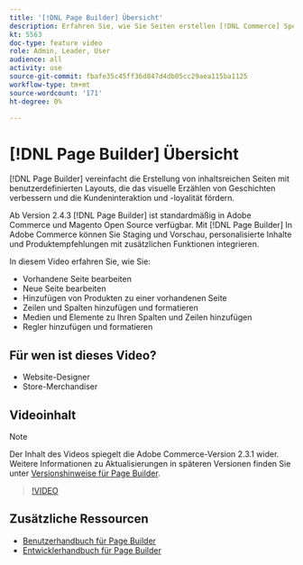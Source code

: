 ```yaml
---
title: '[!DNL Page Builder] Übersicht'
description: Erfahren Sie, wie Sie Seiten erstellen [!DNL Commerce] Speichern von Seiten in Admin mithilfe von [!DNL Page Builder].
kt: 5563
doc-type: feature video
role: Admin, Leader, User
audience: all
activity: use
source-git-commit: fbafe35c45ff36d847d4db05cc29aea115ba1125
workflow-type: tm+mt
source-wordcount: '171'
ht-degree: 0%

---
```



# [!DNL Page Builder] Übersicht

[!DNL Page Builder] vereinfacht die Erstellung von inhaltsreichen Seiten mit benutzerdefinierten Layouts, die das visuelle Erzählen von Geschichten verbessern und die Kundeninteraktion und -loyalität fördern.

Ab Version 2.4.3 [!DNL Page Builder] ist standardmäßig in Adobe Commerce und Magento Open Source verfügbar. Mit [!DNL Page Builder] In Adobe Commerce können Sie Staging und Vorschau, personalisierte Inhalte und Produktempfehlungen mit zusätzlichen Funktionen integrieren.

In diesem Video erfahren Sie, wie Sie:

- Vorhandene Seite bearbeiten
- Neue Seite bearbeiten
- Hinzufügen von Produkten zu einer vorhandenen Seite
- Zeilen und Spalten hinzufügen und formatieren
- Medien und Elemente zu Ihren Spalten und Zeilen hinzufügen
- Regler hinzufügen und formatieren

## Für wen ist dieses Video?

- Website-Designer
- Store-Merchandiser

## Videoinhalt

>[!NOTE]
>
>Der Inhalt des Videos spiegelt die Adobe Commerce-Version 2.3.1 wider. Weitere Informationen zu Aktualisierungen in späteren Versionen finden Sie unter [Versionshinweise für Page Builder](https://devdocs.magento.com/page-builder/docs/release-notes.html).

>[!VIDEO](https://video.tv.adobe.com/v/35783?quality=12&learn=on)

## Zusätzliche Ressourcen

- [Benutzerhandbuch für Page Builder](https://docs.magento.com/user-guide/cms/page-builder.html)
- [Entwicklerhandbuch für Page Builder](https://devdocs.magento.com/page-builder/docs/index.html)
